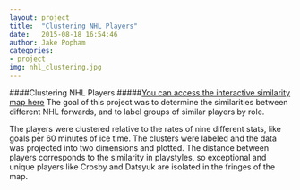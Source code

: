 ```yaml
---
layout: project
title:  "Clustering NHL Players"
date:   2015-08-18 16:54:46
author: Jake Popham
categories:
- project
img: nhl_clustering.jpg
---
```

####Clustering NHL Players
#####[You can access the interactive similarity map here](http://jpopham91.github.io/assets/forwards.html)
The goal of this project was to determine the similarities between different NHL forwards, and to label groups of similar players by role.

The players were clustered relative to the rates of nine different stats, like goals per 60 minutes of ice time.  The clusters were labeled and the data was projected into two dimensions and plotted.  The distance between players corresponds to the similarity in playstyles, so exceptional and unique players like Crosby and Datsyuk are isolated in the fringes of the map.
